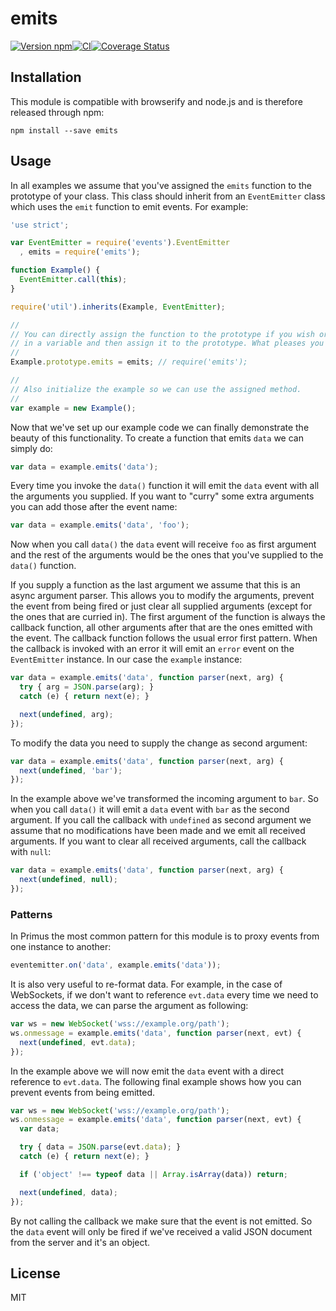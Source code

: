 # emits

[![Version npm][version]](https://www.npmjs.com/package/emits)[![CI][ci]](https://github.com/primus/emits/actions?query=workflow%3ACI+branch%3Amaster)[![Coverage Status][cover]](https://coveralls.io/r/primus/emits?branch=master)

[version]: https://img.shields.io/npm/v/emits.svg?style=flat-square
[ci]: https://img.shields.io/github/actions/workflow/status/primus/emits/ci.yml?branch=master&label=CI&style=flat-square
[cover]: https://img.shields.io/coveralls/primus/emits/master.svg?style=flat-square
[irc]: https://img.shields.io/badge/IRC-irc.freenode.net%23primus-00a8ff.svg?style=flat-square

## Installation

This module is compatible with browserify and node.js and is therefore released
through npm:

```
npm install --save emits
```

## Usage

In all examples we assume that you've assigned the `emits` function to the
prototype of your class. This class should inherit from an `EventEmitter` class
which uses the `emit` function to emit events. For example:

```js
'use strict';

var EventEmitter = require('events').EventEmitter
  , emits = require('emits');

function Example() {
  EventEmitter.call(this);
}

require('util').inherits(Example, EventEmitter);

//
// You can directly assign the function to the prototype if you wish or store it
// in a variable and then assign it to the prototype. What pleases you more.
//
Example.prototype.emits = emits; // require('emits');

//
// Also initialize the example so we can use the assigned method.
//
var example = new Example();
```

Now that we've set up our example code we can finally demonstrate the beauty of
this functionality. To create a function that emits `data` we can simply do:

```js
var data = example.emits('data');
```

Every time you invoke the `data()` function it will emit the `data` event with
all the arguments you supplied. If you want to "curry" some extra arguments you
can add those after the event name:

```js
var data = example.emits('data', 'foo');
```

Now when you call `data()` the `data` event will receive `foo` as first argument
and the rest of the arguments would be the ones that you've supplied to the
`data()` function.

If you supply a function as the last argument we assume that this is an async
argument parser. This allows you to modify the arguments, prevent the event from
being fired or just clear all supplied arguments (except for the ones that are
curried in). The first argument of the function is always the callback function,
all other arguments after that are the ones emitted with the event. The callback
function follows the usual error first pattern. When the callback is invoked
with an error it will emit an `error` event on the `EventEmitter` instance. In
our case the `example` instance:

```js
var data = example.emits('data', function parser(next, arg) {
  try { arg = JSON.parse(arg); }
  catch (e) { return next(e); }

  next(undefined, arg);
});
```

To modify the data you need to supply the change as second argument:

```js
var data = example.emits('data', function parser(next, arg) {
  next(undefined, 'bar');
});
```

In the example above we've transformed the incoming argument to `bar`. So when
you call `data()` it will emit a `data` event with `bar` as the second argument.
If you call the callback with `undefined` as second argument we assume that no
modifications have been made and we emit all received arguments. If you want to
clear all received arguments, call the callback with `null`:

```js
var data = example.emits('data', function parser(next, arg) {
  next(undefined, null);
});
```

### Patterns

In Primus the most common pattern for this module is to proxy events from one
instance to another:

```js
eventemitter.on('data', example.emits('data'));
```

It is also very useful to re-format data. For example, in the case of WebSockets,
if we don't want to reference `evt.data` every time we need to access the data,
we can parse the argument as following:

```js
var ws = new WebSocket('wss://example.org/path');
ws.onmessage = example.emits('data', function parser(next, evt) {
  next(undefined, evt.data);
});
```

In the example above we will now emit the `data` event with a direct reference
to `evt.data`. The following final example shows how you can prevent events
from being emitted.

```js
var ws = new WebSocket('wss://example.org/path');
ws.onmessage = example.emits('data', function parser(next, evt) {
  var data;

  try { data = JSON.parse(evt.data); }
  catch (e) { return next(e); }

  if ('object' !== typeof data || Array.isArray(data)) return;

  next(undefined, data);
});
```

By not calling the callback we make sure that the event is not emitted. So the
`data` event will only be fired if we've received a valid JSON document from the
server and it's an object.

## License

MIT
